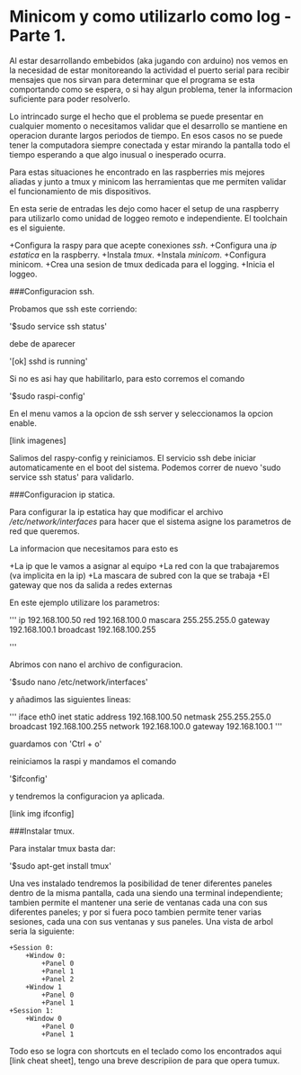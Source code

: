 Minicom y como utilizarlo como log - Parte 1.
===================================

Al estar desarrollando embebidos (aka jugando con arduino) nos vemos en la necesidad de estar monitoreando la actividad el puerto serial para recibir mensajes que nos sirvan para determinar que el programa se esta comportando como se espera, o si hay algun problema, tener la informacion suficiente para poder resolverlo.

Lo intrincado surge el hecho que el problema se puede presentar en cualquier momento o necesitamos validar que el desarrollo se mantiene en operacion durante largos periodos de tiempo. En esos casos no se puede tener la computadora siempre conectada y estar mirando la pantalla todo el tiempo esperando a que algo inusual o inesperado ocurra.

Para estas situaciones he encontrado en las raspberries mis mejores aliadas y junto a tmux y minicom las herramientas que me permiten validar el funcionamiento de mis dispositivos. 

En esta serie de entradas les dejo como hacer el setup de una raspberry para utilizarlo como unidad de loggeo remoto e independiente. El toolchain es el siguiente.

+Configura la raspy para que acepte conexiones *ssh*.
+Configura una *ip estatica* en la raspberry.
+Instala *tmux*.
+Instala *minicom*.
+Configura minicom.
+Crea una sesion de tmux dedicada para el logging.
+Inicia el loggeo.

###Configuracion ssh.

Probamos que ssh este corriendo:

'$sudo service ssh status'

debe de aparecer

'[ok] sshd is running' 

Si no es asi hay que habilitarlo, para esto corremos el comando

'$sudo raspi-config'

En el menu vamos a la opcion de ssh server y seleccionamos la opcion enable. 

[link imagenes]

Salimos del raspy-config y reiniciamos. El servicio ssh debe iniciar automaticamente en el boot del sistema. Podemos correr de nuevo 'sudo service ssh status' para validarlo.

###Configuracion ip statica.

Para configurar la ip estatica hay que modificar el archivo */etc/network/interfaces* para hacer que el sistema asigne los parametros de red que queremos.

La informacion que necesitamos para esto es

+La ip que le vamos a asignar al equipo
+La red con la que trabajaremos (va implicita en la ip)
+La mascara de subred con la que se trabaja
+El gateway que nos da salida a redes externas


En este ejemplo utilizare los parametros:

'''
  ip 192.168.100.50
  red 192.168.100.0
  mascara 255.255.255.0
  gateway 192.168.100.1
  broadcast 192.168.100.255

'''

Abrimos con nano el archivo de configuracion.

'$sudo nano /etc/network/interfaces'

y añadimos las siguientes lineas:

'''
iface eth0 inet static
  address 192.168.100.50
  netmask 255.255.255.0
  broadcast 192.168.100.255
  network 192.168.100.0
  gateway 192.168.100.1
'''

guardamos con 'Ctrl + o'

reiniciamos la raspi y mandamos el comando

'$ifconfig'

y tendremos la configuracion ya aplicada.

[link img ifconfig]

###Instalar tmux.

Para instalar tmux basta dar:

'$sudo apt-get install tmux'

Una ves instalado tendremos la posibilidad de tener diferentes paneles dentro de la misma pantalla, cada una siendo una terminal independiente; tambien permite el mantener una serie de ventanas cada una con sus diferentes paneles; y por si fuera poco tambien permite tener varias sesiones, cada una con sus ventanas y sus paneles. Una vista de arbol seria la siguiente:

    +Session 0:
        +Window 0:
            +Panel 0
            +Panel 1
            +Panel 2
        +Window 1
            +Panel 0
            +Panel 1
    +Session 1: 
        +Window 0
            +Panel 0
            +Panel 1

Todo eso se logra con shortcuts en el teclado como los encontrados aqui [link cheat sheet], tengo una breve descripiion de para que opera tumux.












